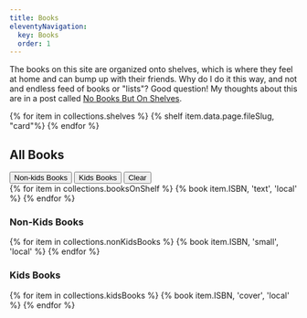 ```yaml
---
title: Books
eleventyNavigation:
  key: Books
  order: 1
---
```

The books on this site are organized onto shelves, which is where they feel at home and can bump up with their friends. Why do I do it this way, and not and endless feed of books or "lists"? Good question! My thoughts about this are in a post called [No Books But On Shelves](/no-books-but-on-shelves/).

<section>
<div div="p-0">
{% for item in collections.shelves %}
<!-- {{ item.data.title }} ({{ item.data.commitDate }})<br> -->
{% shelf item.data.page.fileSlug, "card"%}
{% endfor %}
</div>
</section>


<h2>All Books</h2>
<div x-data="{ currentTab: 'clear'}" class="">
  <div class="flex flex-row space-x-4">
  <button @click="currentTab = 'non-kids'" class="p-2 transition duration-300 ease-in-out delay-150 border border-blue-200 hover:bg-white hover:shadow-xl hover:-translate-y-1 hover:scale-110" :class="{ 'bg-blue-200' : currentTab === 'non-kids'}">Non-kids Books</button>
  <button @click="currentTab = 'kids'" class="p-2 transition duration-300 ease-in-out delay-150 border border-blue-200 hover:bg-white hover:shadow-xl hover:-translate-y-1 hover:scale-110" :class="{ 'bg-blue-200' : currentTab === 'kids'}">Kids Books</button>
  <button @click="currentTab = 'clear'" class="p-2" :class="{ 'text-gray-100' : currentTab === 'clear'}">Clear</button>
  </div>
  <div class="p-2 border-2 border-gray-100 border-dotted">
  <section x-show="currentTab === 'clear'">
  {% for item in collections.booksOnShelf %}
  {% book item.ISBN, 'text', 'local' %}
  {% endfor %}
  </section>
  <section x-show="currentTab === 'non-kids'">
  <h3 class="mt-4">Non-Kids Books</h3>
  <div class="grid grid-cols-1 gap-4 sm:grid-cols-2">
  {% for item in collections.nonKidsBooks %}
  {% book item.ISBN, 'small', 'local' %}
  {% endfor %}
  </div>
  </section>
  <section x-show="currentTab === 'kids'">
  <h3 class="mt-4">Kids Books</h3>
  <div class="grid grid-cols-1 gap-4 sm:grid-cols-3">
  {% for item in collections.kidsBooks %}
  {% book item.ISBN, 'cover', 'local' %}
  {% endfor %}
  </div>
  </section>
  </div>
</div>